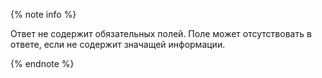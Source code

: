 {% note info %}

Ответ не содержит обязательных полей. Поле может отсутствовать в ответе, если не содержит значащей информации.

{% endnote %}